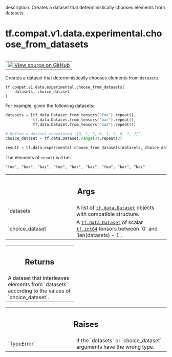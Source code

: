 description: Creates a dataset that deterministically chooses elements from datasets.

<div itemscope itemtype="http://developers.google.com/ReferenceObject">
<meta itemprop="name" content="tf.compat.v1.data.experimental.choose_from_datasets" />
<meta itemprop="path" content="Stable" />
</div>

# tf.compat.v1.data.experimental.choose_from_datasets

<!-- Insert buttons and diff -->

<table class="tfo-notebook-buttons tfo-api nocontent" align="left">
<td>
  <a target="_blank" href="https://github.com/tensorflow/tensorflow/blob/r2.4/tensorflow/python/data/experimental/ops/interleave_ops.py#L279-L282">
    <img src="https://www.tensorflow.org/images/GitHub-Mark-32px.png" />
    View source on GitHub
  </a>
</td>
</table>



Creates a dataset that deterministically chooses elements from `datasets`.

<pre class="devsite-click-to-copy prettyprint lang-py tfo-signature-link">
<code>tf.compat.v1.data.experimental.choose_from_datasets(
    datasets, choice_dataset
)
</code></pre>



<!-- Placeholder for "Used in" -->

For example, given the following datasets:

```python
datasets = [tf.data.Dataset.from_tensors("foo").repeat(),
            tf.data.Dataset.from_tensors("bar").repeat(),
            tf.data.Dataset.from_tensors("baz").repeat()]

# Define a dataset containing `[0, 1, 2, 0, 1, 2, 0, 1, 2]`.
choice_dataset = tf.data.Dataset.range(3).repeat(3)

result = tf.data.experimental.choose_from_datasets(datasets, choice_dataset)
```

The elements of `result` will be:

```
"foo", "bar", "baz", "foo", "bar", "baz", "foo", "bar", "baz"
```

<!-- Tabular view -->
 <table class="responsive fixed orange">
<colgroup><col width="214px"><col></colgroup>
<tr><th colspan="2"><h2 class="add-link">Args</h2></th></tr>

<tr>
<td>
`datasets`
</td>
<td>
A list of <a href="../../../../../tf/data/Dataset.md"><code>tf.data.Dataset</code></a> objects with compatible structure.
</td>
</tr><tr>
<td>
`choice_dataset`
</td>
<td>
A <a href="../../../../../tf/data/Dataset.md"><code>tf.data.Dataset</code></a> of scalar <a href="../../../../../tf.md#int64"><code>tf.int64</code></a> tensors between
`0` and `len(datasets) - 1`.
</td>
</tr>
</table>



<!-- Tabular view -->
 <table class="responsive fixed orange">
<colgroup><col width="214px"><col></colgroup>
<tr><th colspan="2"><h2 class="add-link">Returns</h2></th></tr>
<tr class="alt">
<td colspan="2">
A dataset that interleaves elements from `datasets` according to the values
of `choice_dataset`.
</td>
</tr>

</table>



<!-- Tabular view -->
 <table class="responsive fixed orange">
<colgroup><col width="214px"><col></colgroup>
<tr><th colspan="2"><h2 class="add-link">Raises</h2></th></tr>

<tr>
<td>
`TypeError`
</td>
<td>
If the `datasets` or `choice_dataset` arguments have the wrong
type.
</td>
</tr>
</table>

